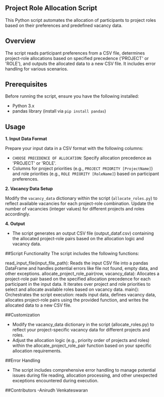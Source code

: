## Project Role Allocation Script

This Python script automates the allocation of participants to project roles based on their preferences and predefined vacancy data.

## Overview

The script reads participant preferences from a CSV file, determines project-role allocations based on specified precedence ('PROJECT' or 'ROLE'), and outputs the allocated data to a new CSV file. It includes error handling for various scenarios.

## Prerequisites

Before running the script, ensure you have the following installed:

- Python 3.x
- pandas library (install via `pip install pandas`)

## Usage

**1. Input Data Format**

Prepare your input data in a CSV format with the following columns:

  - `CHOOSE PRECEDENCE OF ALLOCATION`: Specify allocation precedence as 'PROJECT' or 'ROLE'.
  - Columns for project priorities (e.g., `PROJECT PRIORITY [ProjectName]`) and role priorities (e.g., `ROLE PRIORITY [RoleName]`) based on participant preferences.

**2. Vacancy Data Setup**

Modify the `vacancy_data` dictionary within the script (`allocate_roles.py`) to reflect available vacancies for each project-role combination. Update the number of vacancies (integer values) for different projects and roles accordingly.

**4. Output**

  - The script generates an output CSV file (output_dataf.csv) containing the allocated project-role pairs based on the allocation logic and vacancy data.

##Script Functionality
The script includes the following functions:

read_input_file(input_file_path): Reads the input CSV file into a pandas DataFrame and handles potential errors like file not found, empty data, and other exceptions.
allocate_project_role_pair(row, vacancy_data): Allocates a project-role pair based on the specified allocation precedence for each participant in the input data. It iterates over project and role priorities to select and allocate available roles based on vacancy data.
main(): Orchestrates the script execution: reads input data, defines vacancy data, allocates project-role pairs using the provided function, and writes the allocated data to a new CSV file.


##Customization
  - Modify the vacancy_data dictionary in the script (allocate_roles.py) to reflect your project-specific vacancy data for different projects and roles.
  - Adjust the allocation logic (e.g., priority order of projects and roles) within the allocate_project_role_pair function based on your specific allocation requirements.

##Error Handling
  - The script includes comprehensive error handling to manage potential issues during file reading, allocation processing, and other unexpected exceptions encountered during execution.

##Contributors
  -Anirudh Venkateswaran

